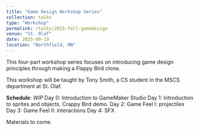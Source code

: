 ```yaml
---
title: "Game Design Workshop Series"
collection: talks
type: "Workshop"
permalink: /talks/2025-fall-gamedesign
venue: "St. Olaf"
date: 2025-09-19
location: "Northfield, MN"
---
```


This four-part workshop series focuses on introducing game design principles through making a Flappy Bird clone. 

This workshop will be taught by Tony Smith, a CS student in the MSCS department at St. Olaf.

**Schedule**: *WIP*
Day 0: Introduction to GameMaker Studio
Day 1: Introduction to sprites and objects. Crappy Bird demo.
Day 2: Game Feel I: projectiles
Day 3: Game Feel II: interactions
Day 4: SFX

Materials to come.